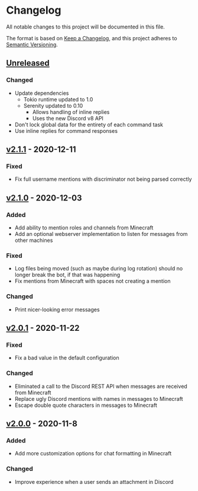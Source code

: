 # Changelog
All notable changes to this project will be documented in this file.

The format is based on [Keep a Changelog](https://keepachangelog.com/en/1.0.0/),
and this project adheres to [Semantic Versioning](https://semver.org/spec/v2.0.0.html).

## [Unreleased]

### Changed
- Update dependencies
  - Tokio runtime updated to 1.0
  - Serenity updated to 0.10
    - Allows handling of inline replies
    - Uses the new Discord v8 API
- Don't lock global data for the entirety of each command task
- Use inline replies for command responses

## [v2.1.1] - 2020-12-11

### Fixed
- Fix full username mentions with discriminator not being parsed correctly

## [v2.1.0] - 2020-12-03

### Added
- Add ability to mention roles and channels from Minecraft
- Add an optional webserver implementation to listen for messages from other machines

### Fixed
- Log files being moved (such as maybe during log rotation) should no longer break the bot, if that was happening
- Fix mentions from Minecraft with spaces not creating a mention

### Changed
- Print nicer-looking error messages

## [v2.0.1] - 2020-11-22

### Fixed
- Fix a bad value in the default configuration

### Changed
- Eliminated a call to the Discord REST API when messages are received from Minecraft
- Replace ugly Discord mentions with names in messages to Minecraft
- Escape double quote characters in messages to Minecraft

## [v2.0.0] - 2020-11-8

### Added
- Add more customization options for chat formatting in Minecraft

### Changed
- Improve experience when a user sends an attachment in Discord

[Unreleased]: https://github.com/EbonJaeger/dolphin-rs/compare/v2.1.1...master
[v2.1.1]: https://github.com/EbonJaeger/dolphin-rs/compare/v2.1.0...v2.1.1
[v2.1.0]: https://github.com/EbonJaeger/dolphin-rs/compare/v2.0.1...v2.1.0
[v2.0.1]: https://github.com/EbonJaeger/dolphin-rs/compare/v2.0.0...v2.0.1
[v2.0.0]: https://github.com/EbonJaeger/dolphin-rs/compare/94a867f...v2.0.0
